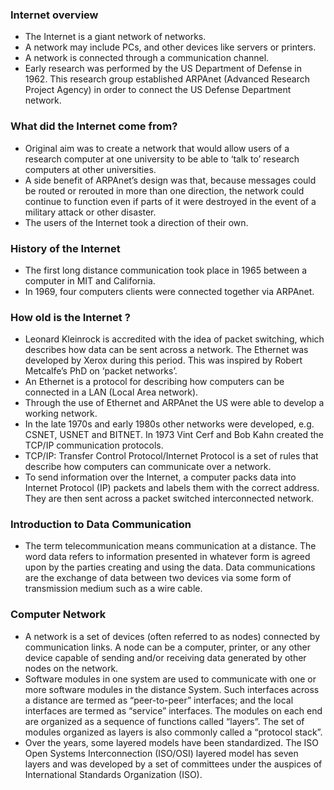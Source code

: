 ### Internet overview 
- The Internet is a giant network of networks.
- A network may include PCs, and other devices like servers or printers. 
- A network is connected through a communication channel. 
- Early research was performed by the US Department of Defense in 1962. This research group established ARPAnet (Advanced Research Project Agency) in order to connect the US Defense Department network.

### What did the Internet come from?
- Original aim was to create a network that would allow users of a research computer at one university to be able to ‘talk to’ research computers at other universities. 
- A side benefit of ARPAnet’s design was that, because messages could be routed or rerouted in more than one direction, the network could continue to function even if parts of it were destroyed in the event of a military attack or other disaster. 
- The users of the Internet took a direction of their own.

### History of the Internet
- The first long distance communication took place in 1965 between a computer in MIT and California.
- In 1969, four computers clients were connected together via ARPAnet.

### How old is the Internet ?
- Leonard Kleinrock is accredited with the idea of packet switching, which describes how data can be sent across a network. The Ethernet was developed by Xerox during this period. This was inspired by Robert Metcalfe’s PhD on ‘packet networks’. 
- An Ethernet is a protocol for describing how computers can be connected in a LAN (Local Area network). 
- Through the use of Ethernet and ARPAnet the US were able to develop a working network. 
- In the late 1970s and early 1980s other networks were developed, e.g. CSNET, USNET and BITNET. In 1973 Vint Cerf and Bob Kahn created the TCP/IP communication protocols. 
- TCP/IP: Transfer Control Protocol/Internet Protocol is a set of rules that describe how computers can communicate over a network. 
- To send information over the Internet, a computer packs data into Internet Protocol (IP) packets and labels them with the correct address. They are then sent across a packet switched interconnected network.


### Introduction to Data Communication
- The term telecommunication means communication at a distance. The word data refers to information presented in whatever form is agreed upon by the parties creating and using the data. Data communications are the exchange of data between two devices via some form of transmission medium such as a wire cable.

### Computer Network
- A network is a set of devices (often referred to as nodes) connected by communication links. A node can be a computer, printer, or any other device capable of sending and/or receiving data generated by other nodes on the network.
- Software modules in one system are used to communicate with one or more software modules in the distance System. Such interfaces across a distance are termed as “peer-to-peer” interfaces; and the local interfaces are termed as “service” interfaces. The modules on each end are organized as a sequence of functions called “layers”. The set of modules organized as layers is also commonly called a “protocol stack”.
- Over the years, some layered models have been standardized. The ISO Open Systems Interconnection (ISO/OSI) layered model has seven layers and was developed by a set of committees under the auspices of International Standards Organization (ISO).

